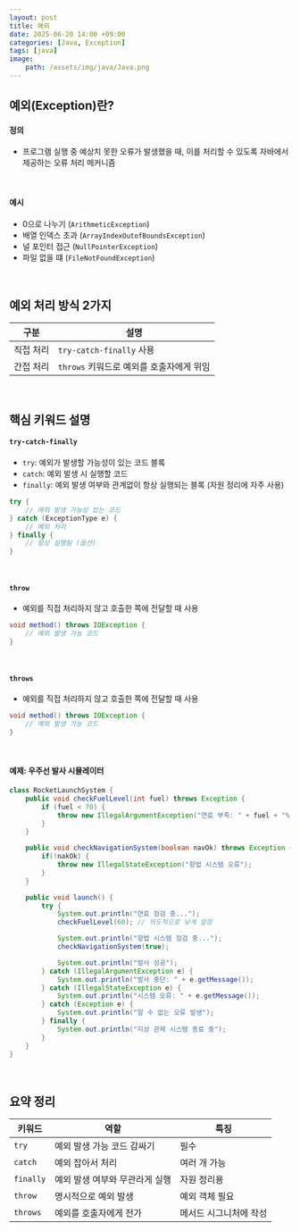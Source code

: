```yaml
---
layout: post
title: 예외
date: 2025-06-20 14:00 +09:00
categories: [Java, Exception]
tags: [java]
image: 
    path: /assets/img/java/Java.png
---
```


## 예외(Exception)란?

#### 정의

- 프로그램 실행 중 예상치 못한 오류가 발생했을 때, 이를 처리할 수 있도록 자바에서 제공하는 오류 처리 메커니즘

<br>

#### 예시

- 0으로 나누기 (`ArithmeticException`)
- 배열 인덱스 초과 (`ArrayIndexOutofBoundsException`)
- 널 포인터 접근 (`NullPointerException`)
- 파일 없을 떄 (`FileNotFoundException`)

<br>

## 예외 처리 방식 2가지

| 구분 | 설명 |
|-|-|
| 직접 처리 | `try-catch-finally` 사용 |
| 간접 처리 | `throws` 키워드로 예외를 호출자에게 위임 |

<br>

## 핵심 키워드 설명 

#### `try-catch-finally`

- `try`: 예외가 발생할 가능성이 있는 코드 블록
- `catch`: 예외 발생 시 실행할 코드
- `finally`: 예외 발생 여부와 관계없이 항상 실행되는 블록 (자원 정리에 자주 사용)

```java
try {
    // 예외 발생 가능성 있는 코드
} catch (ExceptionType e) {
    // 예외 처리
} finally {
    // 항상 실행됨 (옵션)
}
```

<br>

#### `throw`

- 예외를 직접 처리하지 않고 호출한 쪽에 전달할 때 사용

```java 
void method() throws IOException {
    // 예외 발생 가능 코드
}
```

<br>

#### `throws`

- 예외를 직접 처리하지 않고 호출한 쪽에 전달할 때 사용

```java
void method() throws IOException {
    // 예외 발생 가능 코드
}
```

<br>

#### 예제: 우주선 발사 시뮬레이터

```java
class RocketLaunchSystem {
    public void checkFuelLevel(int fuel) throws Exception {
        if (fuel < 70) {
            throw new IllegalArgumentException("연료 부족: " + fuel + "%");
        }
    }

    public void checkNavigationSystem(boolean navOk) throws Exception {
        if(!nakOk) {
            throw new IllegalStateException("항법 시스템 오류");
        }
    }

    public void launch() {
        try {
            System.out.println("연료 점검 중...");
            checkFuelLevel(60); // 의도적으로 낮게 설정

            System.out.println("항법 시스템 점검 중...");
            checkNavigationSystem(true);

            System.out.println("발사 성공");
        } catch (IllegalArgumentException e) {
            System.out.println("발사 중단: " + e.getMessage());
        } catch (IllegalStateException e) {
            System.out.println("시스템 오류: " + e.getMessage());
        } catch (Exception e) {
            System.out.println("알 수 없는 오류 발생");
        } finally {
            System.out.println("지상 관제 시스템 종료 중");
        } 
    }
}
```

<br>

## 요약 정리 

| 키워드 | 역할 | 특징 |
|-|-|-|
| `try` | 예외 발생 가능 코드 감싸기 | 필수 |
| `catch` | 예외 잡아서 처리 | 여러 개 가능 |
| `finally` | 예외 발생 여부와 무관라게 실행 | 자원 정리용 |
| `throw` | 명시적으로 예외 발생 | 예외 객체 필요 |
| `throws` | 예외를 호출자에게 전가 | 메서드 시그니처에 작성 | 